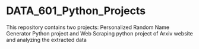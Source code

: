 # DATA_601_Python_Projects
This repository contains two projects: Personalized Random Name Generator Python project and Web Scraping python project of Arxiv website and analyzing the extracted data
